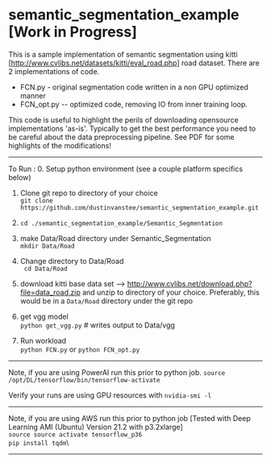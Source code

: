 # semantic_segmentation_example  [Work in Progress]

This is a sample implementation of semantic segmentation using kitti [http://www.cvlibs.net/datasets/kitti/eval_road.php] road dataset.  There are 2 implementations of code.   

* FCN.py - original segmentation code written in a non GPU optimized manner
* FCN_opt.py -- optimized code, removing IO from inner training loop.  

This code is useful to highlight the perils of downloading opensource implementations 'as-is'.  Typically to get the best performance you need to be careful about the data preprocessing pipeline.  See PDF for some highlights of the modifications!

---
To Run : 
0. Setup python environment (see a couple platform specifics below)
1. Clone git repo to directory of your choice \
  ```git clone https://github.com/dustinvanstee/semantic_segmentation_example.git```
2. ```cd ./semantic_segmentation_example/Semantic_Segmentation```
3. make Data/Road directory under Semantic_Segmentation \
```mkdir Data/Road```
4. Change directory to Data/Road \
``` cd Data/Road```
5. download kitti base data set --> http://www.cvlibs.net/download.php?file=data_road.zip and unzip to directory of your choice.  Preferably, this would be in a ```Data/Road``` directory under the git repo 

6. get vgg model\
```python get_vgg.py``` # writes output to Data/vgg

7. Run workload \
```python FCN.py``` or ```python FCN_opt.py```

--- 
Note, if you are using PowerAI run this prior to python job.
```source /opt/DL/tensorflow/bin/tensorflow-activate```

Verify your runs are using GPU resources with ```nvidia-smi -l```

--- 
Note, if you are using AWS run this prior to python job
[Tested with Deep Learning AMI (Ubuntu) Version 21.2 with p3.2xlarge]\
```source source activate tensorflow_p36```\
```pip install tqdm```\

---

